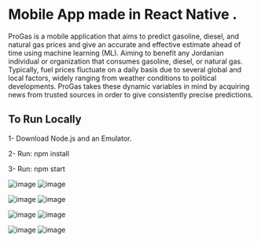 # Mobile App made in React Native .

ProGas is a mobile application that aims to predict gasoline, diesel, and natural gas prices and give an accurate and effective estimate ahead of time using machine learning (ML). Aiming to benefit any Jordanian individual or organization that consumes gasoline, diesel, or natural gas. Typically, fuel prices fluctuate on a daily basis due to several global and local factors, widely ranging from weather conditions to political developments. ProGas takes these dynamic variables in mind  by acquiring news from trusted sources in order to give consistently precise predictions. 

## To Run Locally

1- Download Node.js and an Emulator.

2- Run: npm install 

3- Run: npm start 

![image](https://github.com/omaralfawareh/ProGas/assets/81441821/2b7c8f8c-87dc-4a36-9a65-f323927fba6c)
![image](https://github.com/omaralfawareh/ProGas/assets/81441821/f261a205-4b6a-4fa0-9457-5b4d3028b572)

![image](https://github.com/omaralfawareh/ProGas/assets/81441821/1e68e5e4-2d1a-465e-8693-4e52ab941295)
![image](https://github.com/omaralfawareh/ProGas/assets/81441821/7e849612-dcac-4dea-9378-321d6042066f)

![image](https://github.com/omaralfawareh/ProGas/assets/81441821/c88caf32-bc7f-411e-a428-f5ed316997ae)
![image](https://github.com/omaralfawareh/ProGas/assets/81441821/be95428e-e609-4ff3-9977-0de425f5217a)

![image](https://github.com/omaralfawareh/ProGas/assets/81441821/ab9a6b1c-8fa5-460b-ae3d-54e60e8fc49c)
![image](https://github.com/omaralfawareh/ProGas/assets/81441821/ed6069be-7d41-4157-a82e-bcd65c5e2c97)

